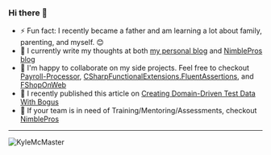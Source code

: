 ### Hi there 👋

- ⚡ Fun fact: I recently became a father and am learning a lot about family, parenting, and myself. 😊
- 🔭 I currently write my thoughts at both [my personal blog](https://www.kylemcmaster.com/) and [NimblePros blog](https://blog.nimblepros.com/author/kyle/)
- 👯 I'm happy to collaborate on my side projects. Feel free to checkout [Payroll-Processor](https://github.com/KyleMcMaster/payroll-processor), [CSharpFunctionalExtensions.FluentAssertions](https://github.com/NitroDevs/CSharpFunctionalExtensions.FluentAssertions), and [FShopOnWeb](https://github.com/NitroDevs/FShopOnWeb)
- 📝 I recently published this article on [Creating Domain-Driven Test Data With Bogus](https://blog.nimblepros.com/blogs/creating-domain-driven-test-data-with-bogus/)
- 🎲 If your team is in need of Training/Mentoring/Assessments, checkout [NimblePros](https://nimblepros.com/)

<hr />

<p>
  <img align="center" src="https://github-readme-stats.vercel.app/api?username=KyleMcMaster&show_icons=true&theme=dark" alt="KyleMcMaster" />
<p/>

<!--
**KyleMcMaster/KyleMcMaster** is a ✨ _special_ ✨ repository because its `README.md` (this file) appears on your GitHub profile.

Here are some ideas to get you started:

- 🔭 I’m currently working on converting data layers frin EF to EF Core.
- 🌱 I’m currently learning something new everyday 
- 👯 I’m looking to collaborate on  [Payroll-Processor](https://github.com/KyleMcMaster/payroll-processor)
- 🤔 I’m looking for help with ...
- 💬 Ask me about ... 
- 📫 How to reach me: ...
- 😄 Pronouns: ... 📖
- ⚡ Fun fact: ... 


  <img src="https://github-readme-streak-stats.herokuapp.com/?user=KyleMcMaster&theme=dark"> 
  #<br />

<p>
  <img src="https://gh-readme.herokuapp.com/graph?username=KyleMcMaster&theme=xcode&area_color=6bffb5&area=true">
</p>
-->
